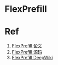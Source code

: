 # FlexPrefill



# Ref
1. [FlexPrefill 论文](https://arxiv.org/pdf/2502.20766)
2. [FlexPrefill 源码](https://github.com/ByteDance-Seed/FlexPrefill)
3. [FlexPrefill DeepWiki](https://deepwiki.com/ByteDance-Seed/FlexPrefill)